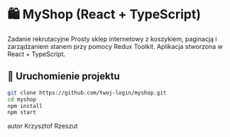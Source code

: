 # 🛍 MyShop (React + TypeScript)

Zadanie rekrutacyjne
Prosty sklep internetowy z koszykiem, paginacją i zarządzaniem stanem przy pomocy Redux Toolkit. Aplikacja stworzona w React + TypeScript.

## 🚀 Uruchomienie projektu

```bash
git clone https://github.com/twoj-login/myshop.git
cd myshop
npm install
npm start
```

autor Krzysztof Rzeszut
